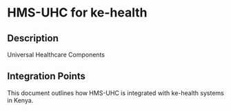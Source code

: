 # HMS-UHC for ke-health

## Description

Universal Healthcare Components

## Integration Points

This document outlines how HMS-UHC is integrated with ke-health systems in Kenya.

